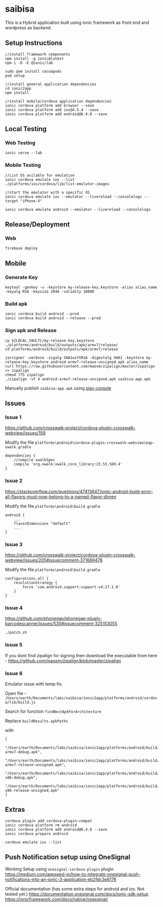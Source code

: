 # saibisa

This is a Hybrid application built using ionic framework as front end and wordpress as backend.

## Setup Instructions
```
//install framework components
npm install -g ionic@latest
npm i -D -E @ionic/lab

sudo gem install cocoapods
pod setup

//install general application dependencies
cd ionic2app
npm install

//install mobile/cordova application dependencies
ionic cordova platform add browser --save
ionic cordova platform add ios@4.5.4 --save
ionic cordova platform add android@6.4.0 --save
```

## Local Testing
### Web Testing
```
ionic serve --lab
```

### Mobile Testing
```
//List OS avilable for emulation
ionic cordova emulate ios --list
./platforms/ios/cordova/lib/list-emulator-images

//start the emulator with a specific OS
ionic cordova emulate ios --emulator --livereload --consolelogs --target "iPhone-X"

ionic cordova emulate android --emulator --livereload --consolelogs
```

## Release/Deployment

### Web
```
firebase deploy
```

## Mobile

### Generate Key
```
keytool -genkey -v -keystore my-release-key.keystore -alias alias_name -keyalg RSA -keysize 2048 -validity 10000
```

### Build apk
```
ionic cordova build android --prod
ionic cordova build android --release --prod
```

### Sign apk and Release

```
cp ${LOCAL_VAULT}/my-release-key.keystore ./platforms/android/build/outputs/apk/armv7/release/
cd platforms/android/build/outputs/apk/armv7/release

jarsigner -verbose -sigalg SHA1withRSA -digestalg SHA1 -keystore my-release-key.keystore android-armv7-release-unsigned.apk alias_name
curl https://raw.githubusercontent.com/maoxm/zipalign/master/zipalign >> zipalign
chmod 775 zipalign
./zipalign -vf 4 android-armv7-release-unsigned.apk saibisa-app.apk
```

Manually publish `saibisa-app.apk` using [play console](https://play.google.com/apps/publish)




## Issues

### Issue 1
https://github.com/crosswalk-project/cordova-plugin-crosswalk-webview/issues/158

Modify the file `platforms\android\cordova-plugin-crosswalk-webview\eqp-xwalk.gradle`

```
dependencies {
    //compile xwalkSpec
    compile 'org.xwalk:xwalk_core_library:23.53.589.4'
}
```

### Issue 2
https://stackoverflow.com/questions/47413647/ionic-android-build-error-all-flavors-must-now-belong-to-a-named-flavor-dimen

Modify the file `platforms\android\build.gradle`
```
android { 
    ...
    flavorDimensions "default"
    ...
} 
```

### Issue 3
https://github.com/crosswalk-project/cordova-plugin-crosswalk-webview/issues/205#issuecomment-371669478

Modify the file `platforms\android\build.gradle`
```
configurations.all {
    resolutionStrategy {
        force 'com.android.support:support-v4:27.1.0'
    }
}
```

### Issue 4

https://github.com/phonegap/phonegap-plugin-barcodescanner/issues/535#issuecomment-325153055

```
./patch.sh
```

### Issue 5
If you dont find zipalign for signing then download the executable from here - 
https://github.com/maoxm/zipalign/blob/master/zipalign


### Issue 6
Emulator issue with temp fix.

Open file - `/Users/earth/Documents/labs/saibisa/ionic2app/platforms/android/cordova/lib/build.js`

Search for function `findBestApkForArchitecture`

Replace `buildResults.apkPaths`

with 
```
[
        "/Users/earth/Documents/labs/saibisa/ionic2app/platforms/android/build/outputs/apk/armv7/debug/android-armv7-debug.apk",
        "/Users/earth/Documents/labs/saibisa/ionic2app/platforms/android/build/outputs/apk/armv7/release/android-armv7-release-unsigned.apk",
        "/Users/earth/Documents/labs/saibisa/ionic2app/platforms/android/build/outputs/apk/x86/debug/android-x86-debug.apk",
        "/Users/earth/Documents/labs/saibisa/ionic2app/platforms/android/build/outputs/apk/x86/release/android-x86-release-unsigned.apk"
]
```

## Extras
```
cordova plugin add cordova-plugin-compat
ionic cordova platform rm android
ionic cordova platform add android@6.4.0 --save
ionic cordova prepare android

cordova emulate ios --list
```

## Push Notification setup using OneSignal

Working Setup using `onesignal-cordova-plugin` plugin
https://medium.com/appseed-io/how-to-integrate-onesignal-push-notifications-into-an-ionic-3-application-eb2fdc3e6176

Official documentation (has some extra steps for android and ios. Not tested yet.)
https://documentation.onesignal.com/docs/ionic-sdk-setup
https://ionicframework.com/docs/native/onesignal/